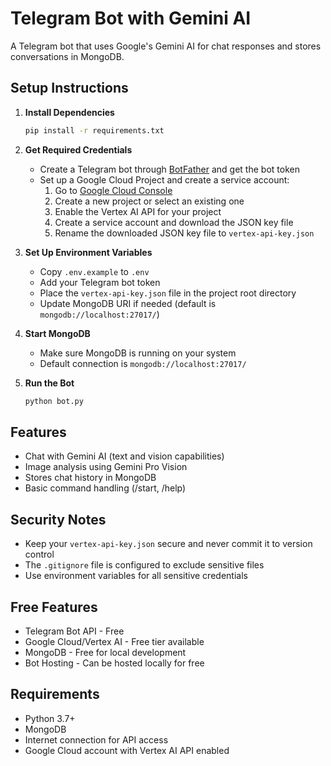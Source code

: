 # Telegram Bot with Gemini AI

A Telegram bot that uses Google's Gemini AI for chat responses and stores conversations in MongoDB.

## Setup Instructions

1. **Install Dependencies**
   ```bash
   pip install -r requirements.txt
   ```

2. **Get Required Credentials**
   - Create a Telegram bot through [BotFather](https://t.me/botfather) and get the bot token
   - Set up a Google Cloud Project and create a service account:
     1. Go to [Google Cloud Console](https://console.cloud.google.com)
     2. Create a new project or select an existing one
     3. Enable the Vertex AI API for your project
     4. Create a service account and download the JSON key file
     5. Rename the downloaded JSON key file to `vertex-api-key.json`

3. **Set Up Environment Variables**
   - Copy `.env.example` to `.env`
   - Add your Telegram bot token
   - Place the `vertex-api-key.json` file in the project root directory
   - Update MongoDB URI if needed (default is `mongodb://localhost:27017/`)

4. **Start MongoDB**
   - Make sure MongoDB is running on your system
   - Default connection is `mongodb://localhost:27017/`

5. **Run the Bot**
   ```bash
   python bot.py
   ```

## Features
- Chat with Gemini AI (text and vision capabilities)
- Image analysis using Gemini Pro Vision
- Stores chat history in MongoDB
- Basic command handling (/start, /help)

## Security Notes
- Keep your `vertex-api-key.json` secure and never commit it to version control
- The `.gitignore` file is configured to exclude sensitive files
- Use environment variables for all sensitive credentials

## Free Features
- Telegram Bot API - Free
- Google Cloud/Vertex AI - Free tier available
- MongoDB - Free for local development
- Bot Hosting - Can be hosted locally for free

## Requirements
- Python 3.7+
- MongoDB
- Internet connection for API access
- Google Cloud account with Vertex AI API enabled
